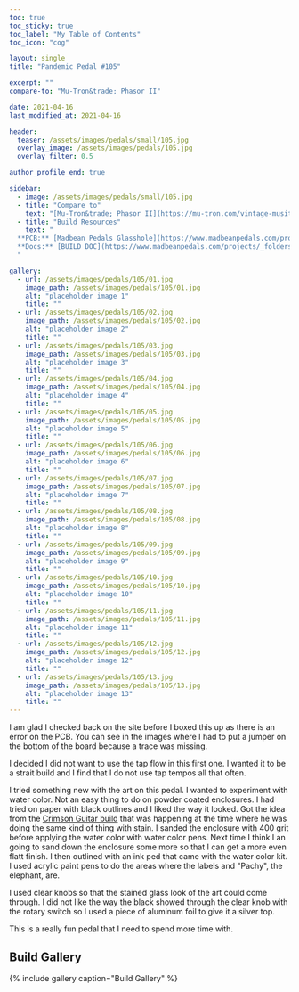 ```yaml
---
toc: true
toc_sticky: true
toc_label: "My Table of Contents"
toc_icon: "cog"

layout: single
title: "Pandemic Pedal #105"

excerpt: ""
compare-to: "Mu-Tron&trade; Phasor II"

date: 2021-04-16
last_modified_at: 2021-04-16

header:
  teaser: /assets/images/pedals/small/105.jpg
  overlay_image: /assets/images/pedals/105.jpg
  overlay_filter: 0.5

author_profile_end: true

sidebar:
  - image: /assets/images/pedals/small/105.jpg
  - title: "Compare to"
    text: "[Mu-Tron&trade; Phasor II](https://mu-tron.com/vintage-musitronics/mu-tron-phasor-ii/)"
  - title: "Build Resources"
    text: "
  **PCB:** [Madbean Pedals Glasshole](https://www.madbeanpedals.com/projects/index.html)<br>
  **Docs:** [BUILD DOC](https://www.madbeanpedals.com/projects/_folders/FilterMod/pdf/Glasshole.pdf)
  "

gallery:
  - url: /assets/images/pedals/105/01.jpg
    image_path: /assets/images/pedals/105/01.jpg
    alt: "placeholder image 1"
    title: ""
  - url: /assets/images/pedals/105/02.jpg
    image_path: /assets/images/pedals/105/02.jpg
    alt: "placeholder image 2"
    title: ""
  - url: /assets/images/pedals/105/03.jpg
    image_path: /assets/images/pedals/105/03.jpg
    alt: "placeholder image 3"
    title: ""
  - url: /assets/images/pedals/105/04.jpg
    image_path: /assets/images/pedals/105/04.jpg
    alt: "placeholder image 4"
    title: ""
  - url: /assets/images/pedals/105/05.jpg
    image_path: /assets/images/pedals/105/05.jpg
    alt: "placeholder image 5"
    title: ""
  - url: /assets/images/pedals/105/06.jpg
    image_path: /assets/images/pedals/105/06.jpg
    alt: "placeholder image 6"
    title: ""
  - url: /assets/images/pedals/105/07.jpg
    image_path: /assets/images/pedals/105/07.jpg
    alt: "placeholder image 7"
    title: ""
  - url: /assets/images/pedals/105/08.jpg
    image_path: /assets/images/pedals/105/08.jpg
    alt: "placeholder image 8"
    title: ""
  - url: /assets/images/pedals/105/09.jpg
    image_path: /assets/images/pedals/105/09.jpg
    alt: "placeholder image 9"
    title: ""
  - url: /assets/images/pedals/105/10.jpg
    image_path: /assets/images/pedals/105/10.jpg
    alt: "placeholder image 10"
    title: ""
  - url: /assets/images/pedals/105/11.jpg
    image_path: /assets/images/pedals/105/11.jpg
    alt: "placeholder image 11"
    title: ""
  - url: /assets/images/pedals/105/12.jpg
    image_path: /assets/images/pedals/105/12.jpg
    alt: "placeholder image 12"
    title: ""
  - url: /assets/images/pedals/105/13.jpg
    image_path: /assets/images/pedals/105/13.jpg
    alt: "placeholder image 13"
    title: ""
---
```


I am glad I checked back on the site before I boxed this up as there is an error on the PCB. You can see in the images where I had to put a jumper on the bottom of the board because a trace was missing. 

I decided I did not want to use the tap flow in this first one. I wanted it to be a strait build and I find that I do not use tap tempos all that often.

I tried something new with the art on this pedal. I wanted to experiment with water color. Not an easy thing to do on  powder coated enclosures. I had tried on paper with black outlines and I liked the way it looked. Got the idea from the [Crimson Guitar build](https://www.youtube.com/watch?v=qNobLtp_P_Q&t=27s) that was happening at the time where he was doing the same kind of thing with stain. I sanded the enclosure with 400 grit before applying the water color with water color pens. Next time I think I an going to sand down the enclosure some more so that I can get a more even flatt finish. I then outlined with an ink ped that came with the water color kit. I used acrylic paint pens to do the areas where the labels and "Pachy", the elephant, are.

I used clear knobs so that the stained glass look of the art could come through. I did not like the way the black showed through the clear knob with the rotary switch so I used a piece of aluminum foil to give it a silver top.

This is a really fun pedal that I need to spend more time with.

## Build Gallery ##

{% include gallery caption="Build Gallery" %}